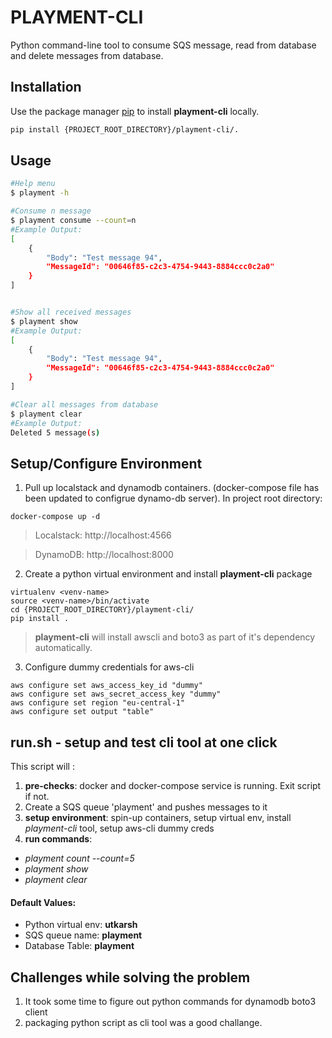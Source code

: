 # PLAYMENT-CLI

Python command-line tool to consume SQS message, read from database and delete messages from database.


## Installation

Use the package manager [pip](https://pip.pypa.io/en/stable/) to install **playment-cli** locally.

```bash
pip install {PROJECT_ROOT_DIRECTORY}/playment-cli/.
```

## Usage

```bash
#Help menu
$ playment -h

#Consume n message
$ playment consume --count=n
#Example Output:
[
    {
        "Body": "Test message 94",
        "MessageId": "00646f85-c2c3-4754-9443-8884ccc0c2a0"
    }
]


#Show all received messages
$ playment show
#Example Output:
[
    {
        "Body": "Test message 94",
        "MessageId": "00646f85-c2c3-4754-9443-8884ccc0c2a0"
    }
]

#Clear all messages from database
$ playment clear
#Example Output:
Deleted 5 message(s)
```

## Setup/Configure Environment
1. Pull up localstack and dynamodb containers. (docker-compose file has been updated to configrue dynamo-db server). In project root directory:
```
docker-compose up -d
```
> Localstack: http://localhost:4566

> DynamoDB: http://localhost:8000

2. Create a python virtual environment and install **playment-cli** package
```
virtualenv <venv-name>
source <venv-name>/bin/activate
cd {PROJECT_ROOT_DIRECTORY}/playment-cli/
pip install .
```
>**playment-cli** will install awscli and boto3 as part of it's dependency automatically.
3. Configure dummy credentials for aws-cli
```
aws configure set aws_access_key_id "dummy"
aws configure set aws_secret_access_key "dummy"
aws configure set region "eu-central-1"
aws configure set output "table"
```

## run.sh - setup and test cli tool at one click
This script will :
1. **pre-checks**: docker and docker-compose service is running. Exit script if not.
2. Create a SQS queue 'playment' and pushes messages to it
3. **setup environment**: spin-up containers, setup virtual env, install *playment-cli* tool, setup aws-cli dummy creds
4. **run commands**: 
- *playment count --count=5*
- *playment show*
- *playment clear* 
#### Default Values:
- Python virtual env: **utkarsh**
- SQS queue name: **playment**
- Database Table: **playment**

## Challenges while solving the problem
1. It took some time to figure out python commands for dynamodb boto3 client
2. packaging python script as cli tool was a good challange.